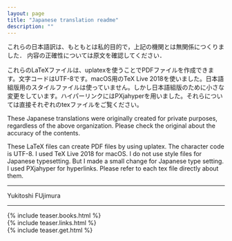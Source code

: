 ```yaml
---
layout: page
title: "Japanese translation readme"
description: ""
---
```


これらの日本語訳は、もともとは私的目的で，上記の機関とは無関係につくりました．
内容の正確性については原文を確認してください．

これらのLaTeXファイルは、uplatexを使うことでPDFファイルを作成できます。文字コードはUTF-8です。macOS用のTeX Live 2018を使いました。日本語組版用のスタイルファイルは使っていません。しかし日本語組版のために小さな変更をしています。ハイパーリンクにはPXjahyperを用いました。それらについては直接それぞれのtexファイルをご覧ください。

These Japanese translations were originally created for private purposes, regardless of the above organization.
Please check the original about the accuracy of the contents.

These LaTeX files can create PDF files by using uplatex. The character code is UTF-8. I used TeX Live 2018 for macOS. I do not use style files for Japanese typesetting. But I made a small change for Japanese type setting. I used PXjahyper for hyperlinks. Please refer to each tex file directly about them.


---
Yukitoshi FUjimura   


<hr>
<div class="row teaser">
  <section class="col cell1of3">{% include teaser.books.html %}</section>
  <section class="col cell1of3">{% include teaser.links.html %}</section>
  <section class="col cell1of3">{% include teaser.get.html %}</section>
</div>

